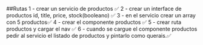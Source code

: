 ##Rutas
1 - crear un servicio de productos ✅ 
2 - crear un interface de productos id, title, price, stock(booleano) ✅ 
3 - en el servicio crear un array con 5 productos✅ 
4 - crear el componente productos ✅ 
5 - crear ruta productos y cargar el nav  ✅ 
6 - cuando se cargue el componente productos pedir al servicio el listado de productos y pintarlo como querais.✅ 